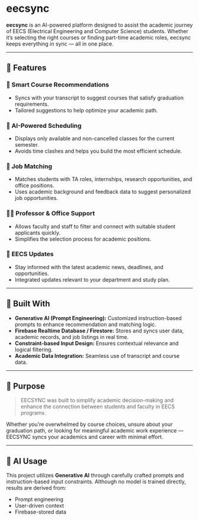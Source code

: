 # eecsync

**eecsync** is an AI-powered platform designed to assist the academic journey of EECS (Electrical Engineering and Computer Science) students. Whether it’s selecting the right courses or finding part-time academic roles, eecsync keeps everything in sync — all in one place.

---

## 🚀 Features

### 🧠 Smart Course Recommendations
- Syncs with your transcript to suggest courses that satisfy graduation requirements.
- Tailored suggestions to help optimize your academic path.

### 📅 AI-Powered Scheduling
- Displays only available and non-cancelled classes for the current semester.
- Avoids time clashes and helps you build the most efficient schedule.

### 💼 Job Matching
- Matches students with TA roles, internships, research opportunities, and office positions.
- Uses academic background and feedback data to suggest personalized job opportunities.

### 👨‍🏫 Professor & Office Support
- Allows faculty and staff to filter and connect with suitable student applicants quickly.
- Simplifies the selection process for academic positions.

### 📰 EECS Updates
- Stay informed with the latest academic news, deadlines, and opportunities.
- Integrated updates relevant to your department and study plan.

---

## 🧩 Built With

- **Generative AI (Prompt Engineering):** Customized instruction-based prompts to enhance recommendation and matching logic.
- **Firebase Realtime Database / Firestore:** Stores and syncs user data, academic records, and job listings in real time.
- **Constraint-based Input Design:** Ensures contextual relevance and logical filtering.
- **Academic Data Integration:** Seamless use of transcript and course data.

---

## 🎯 Purpose

> EECSYNC was built to simplify academic decision-making and enhance the connection between students and faculty in EECS programs.

Whether you're overwhelmed by course choices, unsure about your graduation path, or looking for meaningful academic work experience — EECSYNC syncs your academics and career with minimal effort.

---

## 🤖 AI Usage

This project utilizes **Generative AI** through carefully crafted prompts and instruction-based input constraints. Although no model is trained directly, results are derived from:
- Prompt engineering
- User-driven context
- Firebase-stored data
